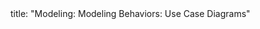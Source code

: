 <frontmatter>
title: "Modeling: Modeling Behaviors: Use Case Diagrams"
</frontmatter>

<include src="unit-inPage-asFlat.md" boilerplate />